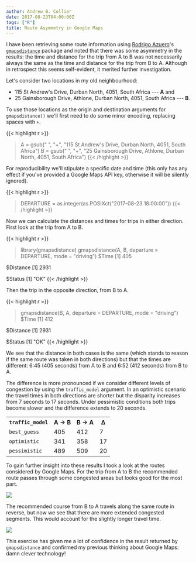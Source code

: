 ```yaml
---
author: Andrew B. Collier
date: 2017-08-23T04:00:00Z
tags: ["R"]
title: Route Asymmetry in Google Maps
---
```


I have been retrieving some route information using [Rodrigo Azuero](https://twitter.com/razuero)'s [`gmapsdistance`](https://github.com/rodazuero/gmapsdistance) package and noted that there was some asymmetry in the results: the time and distance for the trip from A to B was not necessarily always the same as the time and distance for the trip from B to A. Although in retrospect this seems self-evident, it merited further investigation.

<!--more-->

Let's consider two locations in my old neighbourhood:

- 115 St Andrew's Drive, Durban North, 4051, South Africa --- **A** and
- 25 Gainsborough Drive, Athlone, Durban North, 4051, South Africa --- **B**.

To use those locations as the origin and destination arguments for `gmapsdistance()` we'll first need to do some minor encoding, replacing spaces with `+`.

{{< highlight r >}}
> A = gsub(" ", "+", "115 St Andrew's Drive, Durban North, 4051, South Africa")
> B = gsub(" ", "+", "25 Gainsborough Drive, Athlone, Durban North, 4051, South Africa")
{{< /highlight >}}

For reproducibility we'll stipulate a specific date and time (this only has any effect if you've provided a Google Maps API key, otherwise it will be silently ignored).

{{< highlight r >}}
> DEPARTURE = as.integer(as.POSIXct("2017-08-23 18:00:00"))
{{< /highlight >}}

Now we can calculate the distances and times for trips in either direction. First look at the trip from A to B.

{{< highlight r >}}
> library(gmapsdistance)
> gmapsdistance(A, B, departure = DEPARTURE, mode = "driving")
$Time
[1] 405

$Distance
[1] 2931

$Status
[1] "OK"
{{< /highlight >}}

Then the trip in the opposite direction, from B to A.

{{< highlight r >}}
> gmapsdistance(B, A, departure = DEPARTURE, mode = "driving")
$Time
[1] 412

$Distance
[1] 2931

$Status
[1] "OK"
{{< /highlight >}}

We see that the distance in both cases is the same (which stands to reason if the same route was taken in both directions) but that the times are different: 6:45 (405 seconds) from A to B and 6:52 (412 seconds) from B to A.

The difference is more pronounced if we consider different levels of congestion by using the `traffic_model` argument. In an optimistic scenario the travel times in both directions are shorter but the disparity increases from 7 seconds to 17 seconds. Under pessimistic conditions both trips become slower and the difference extends to 20 seconds.

<table class="table table-condensed">
	<tr class="info">
		<th><code>traffic_model</code></th>
		<th>A &rarr; B</th>
		<th>B &rarr; A</th>
		<th>&Delta;</th>
	</tr>
	<tr>
		<td><code>best_guess</code></td>
		<td>405</td>
		<td>412</td>
		<td>7</td>
	</tr>
	<tr>
		<td><code>optimistic</code></td>
		<td>341</td>
		<td>358</td>
		<td>17</td>
	</tr>
	<tr>
		<td><code>pessimistic</code></td>
		<td>489</td>
		<td>509</td>
		<td>20</td>
	</tr>
</table>

To gain further insight into these results I took a look at the routes considered by Google Maps. For the trip from A to B the recommended route passes through some congested areas but looks good for the most part.

![](/img/2017/08/maps-route-a-to-b.png)

The recommended course from B to A travels along the same route in reverse, but now we see that there are more extended congested segments. This would account for the slightly longer travel time.

![](/img/2017/08/maps-route-b-to-a.png)

This exercise has given me a lot of confidence in the result returned by `gmapsdistance` and confirmed my previous thinking about Google Maps: damn clever technology!